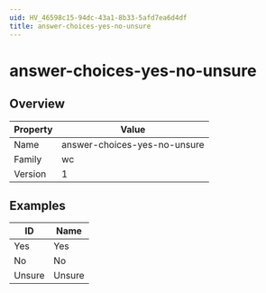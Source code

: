 ```yaml
---
uid: HV_46598c15-94dc-43a1-8b33-5afd7ea6d4df
title: answer-choices-yes-no-unsure
---
```


# answer-choices-yes-no-unsure

## Overview

Property|Value
---|--- 
Name|answer-choices-yes-no-unsure 
Family|wc 
Version|1

## Examples

ID|Name
---|--- 
Yes|Yes 
No|No 
Unsure|Unsure